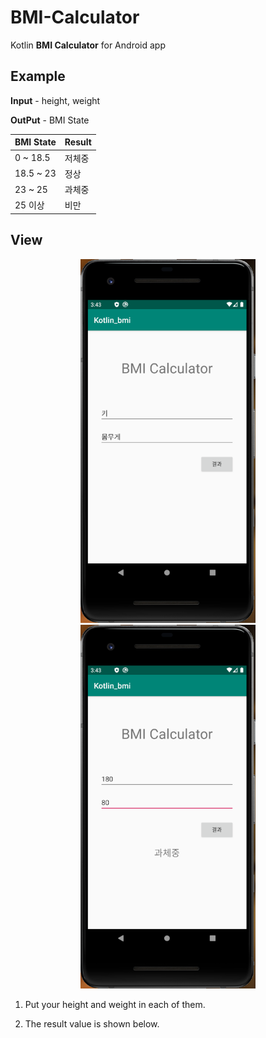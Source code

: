 # BMI-Calculator

Kotlin **BMI Calculator** for Android app

## Example

**Input** - height, weight

**OutPut** - BMI State

|BMI State|Result|
|------|---|
|0 ~ 18.5|저체중|
|18.5 ~ 23|정상|
|23 ~ 25|과체중|
|25 이상|비만|

## View

<p align=center>
  <img width="280px" src="https://github.com/Xenia101/BMI-Calculator/blob/master/img/img1.PNG?raw=true">
  <img width="280px" src="https://github.com/Xenia101/BMI-Calculator/blob/master/img/img2.PNG?raw=true">
</p>

1. Put your height and weight in each of them.

2. The result value is shown below.
